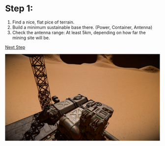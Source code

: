 # Step 1:

1. Find a nice, flat pice of terrain.
2. Build a minimum sustainable base there. (Power, Container, Antenna)
3. Check the antenna range: At least 5km, depending on how far the mining site will be.

[Next Step](step2.md)

![step 1](Step_1.jpg)